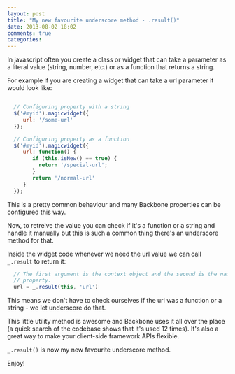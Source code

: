 ```yaml
---
layout: post
title: "My new favourite underscore method - .result()"
date: 2013-08-02 18:02
comments: true
categories: 
---
```


In javascript often you create a class or widget that can take a parameter as a literal
value (string, number, etc.) or as a function that returns a string. 

For example if you are creating a widget that can take a url parameter it would
look like:

```javascript

  // Configuring property with a string
  $('#myid').magicwidget({
     url: '/some-url'
  });

  // Configuring property as a function
  $('#myid').magicwidget({
     url: function() {
        if (this.isNew() == true) {
          return '/special-url';
        }
        return '/normal-url' 
     }
  });
```

This is a pretty common behaviour and many Backbone properties can be
configured this way.

Now, to retreive the value you can check if it's a function or a string and handle it
manually but this is such a common thing there's an underscore method for that.

Inside the widget code whenever we need the url value we can call `_.result`
to return it:

```javascript
  // The first argument is the context object and the second is the name of the
  // property. 
  url = _.result(this, 'url')
```
This means we don't have to check ourselves if the url was a
function or a string - we let underscore do that.

This little utility method is awesome
and Backbone uses it all over the place (a quick search of the codebase shows that
it's used 12 times). It's also a great way to make your
client-side framework APIs flexible.

`_.result()` is now my new favourite underscore method.

Enjoy!

